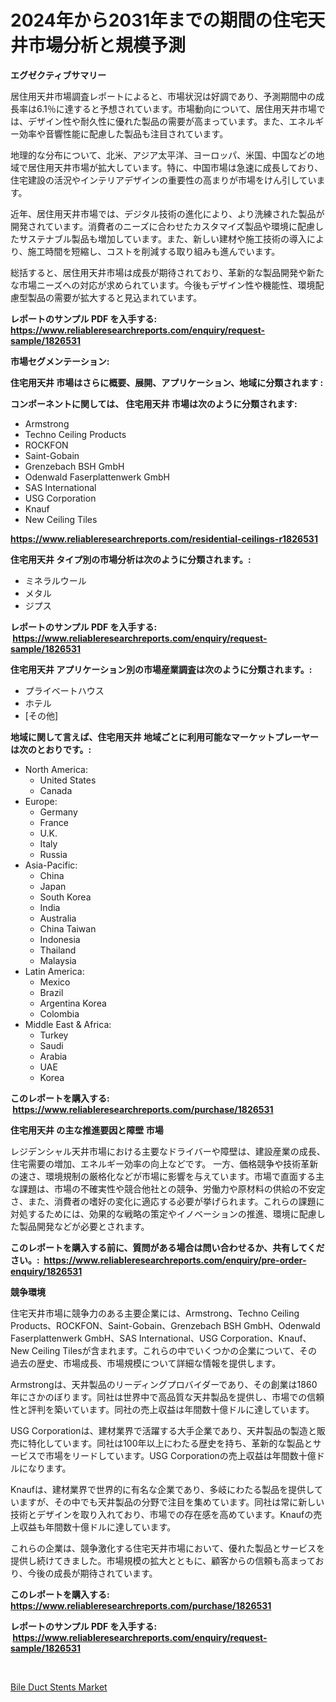 <p><h1>2024年から2031年までの期間の住宅天井市場分析と規模予測</h1></p><p><strong>エグゼクティブサマリー</strong></p>
<p><p>居住用天井市場調査レポートによると、市場状況は好調であり、予測期間中の成長率は6.1％に達すると予想されています。市場動向について、居住用天井市場では、デザイン性や耐久性に優れた製品の需要が高まっています。また、エネルギー効率や音響性能に配慮した製品も注目されています。</p><p>地理的な分布について、北米、アジア太平洋、ヨーロッパ、米国、中国などの地域で居住用天井市場が拡大しています。特に、中国市場は急速に成長しており、住宅建設の活況やインテリアデザインの重要性の高まりが市場をけん引しています。</p><p>近年、居住用天井市場では、デジタル技術の進化により、より洗練された製品が開発されています。消費者のニーズに合わせたカスタマイズ製品や環境に配慮したサステナブル製品も増加しています。また、新しい建材や施工技術の導入により、施工時間を短縮し、コストを削減する取り組みも進んでいます。</p><p>総括すると、居住用天井市場は成長が期待されており、革新的な製品開発や新たな市場ニーズへの対応が求められています。今後もデザイン性や機能性、環境配慮型製品の需要が拡大すると見込まれています。</p></p>
<p><strong>レポートのサンプル PDF を入手する: <a href="https://www.reliableresearchreports.com/enquiry/request-sample/1826531">https://www.reliableresearchreports.com/enquiry/request-sample/1826531</a></strong></p>
<p><strong>市場セグメンテーション:</strong></p>
<p><strong> 住宅用天井 市場はさらに概要、展開、アプリケーション、地域に分類されます :</strong></p>
<p><strong>コンポーネントに関しては、 住宅用天井 市場は次のように分類されます: &nbsp;</strong></p>
<p><ul><li>Armstrong</li><li>Techno Ceiling Products</li><li>ROCKFON</li><li>Saint-Gobain</li><li>Grenzebach BSH GmbH</li><li>Odenwald Faserplattenwerk GmbH</li><li>SAS International</li><li>USG Corporation</li><li>Knauf</li><li>New Ceiling Tiles</li></ul></p>
<p><strong><a href="https://www.reliableresearchreports.com/residential-ceilings-r1826531">https://www.reliableresearchreports.com/residential-ceilings-r1826531</a></strong></p>
<p><strong> 住宅用天井 タイプ別の市場分析は次のように分類されます。:</strong></p>
<p><ul><li>ミネラルウール</li><li>メタル</li><li>ジプス</li></ul></p>
<p><strong>レポートのサンプル PDF を入手する: &nbsp;<a href="https://www.reliableresearchreports.com/enquiry/request-sample/1826531">https://www.reliableresearchreports.com/enquiry/request-sample/1826531</a></strong></p>
<p><strong> 住宅用天井 アプリケーション別の市場産業調査は次のように分類されます。:</strong></p>
<p><ul><li>プライベートハウス</li><li>ホテル</li><li>[その他]</li></ul></p>
<p><strong>地域に関して言えば、住宅用天井 地域ごとに利用可能なマーケットプレーヤーは次のとおりです。:</strong></p>
<p><ul>
    <li>
        North America:
        <ul>
            <li>United States</li>
            <li>Canada</li>
        </ul>
    </li>
    <li>
        Europe:
        <ul>
            <li>Germany</li>
            <li>France</li>
            <li>U.K.</li>
            <li>Italy</li>
            <li>Russia</li>
        </ul>
    </li>
    <li>
        Asia-Pacific:
        <ul>
            <li>China</li>
            <li>Japan</li>
            <li>South Korea</li>
            <li>India</li>
            <li>Australia</li>
            <li>China Taiwan</li>
            <li>Indonesia</li>
            <li>Thailand</li>
            <li>Malaysia</li>
        </ul>
    </li>
    <li>
        Latin America:
        <ul>
            <li>Mexico</li>
            <li>Brazil</li>
            <li>Argentina Korea</li>
            <li>Colombia</li>
        </ul>
    </li>
    <li>
        Middle East & Africa:
        <ul>
            <li>Turkey</li>
            <li>Saudi</li>
            <li>Arabia</li>
            <li>UAE</li>
            <li>Korea</li>
        </ul>
    </li>
    </ul></p>
<p><strong>このレポートを購入する: &nbsp;<a href="https://www.reliableresearchreports.com/purchase/1826531">https://www.reliableresearchreports.com/purchase/1826531</a></strong></p>
<p><strong>住宅用天井 の主な推進要因と障壁 市場</strong></p>
<p><p>レジデンシャル天井市場における主要なドライバーや障壁は、建設産業の成長、住宅需要の増加、エネルギー効率の向上などです。 一方、価格競争や技術革新の速さ、環境規制の厳格化などが市場に影響を与えています。市場で直面する主な課題は、市場の不確実性や競合他社との競争、労働力や原材料の供給の不安定さ、また、消費者の嗜好の変化に適応する必要が挙げられます。これらの課題に対処するためには、効果的な戦略の策定やイノベーションの推進、環境に配慮した製品開発などが必要とされます。</p></p>
<p><strong>このレポートを購入する前に、質問がある場合は問い合わせるか、共有してください。:&nbsp; <a href="https://www.reliableresearchreports.com/enquiry/pre-order-enquiry/1826531">https://www.reliableresearchreports.com/enquiry/pre-order-enquiry/1826531</a></strong></p>
<p><strong>競争環境</strong></p>
<p><p>住宅天井市場に競争力のある主要企業には、Armstrong、Techno Ceiling Products、ROCKFON、Saint-Gobain、Grenzebach BSH GmbH、Odenwald Faserplattenwerk GmbH、SAS International、USG Corporation、Knauf、New Ceiling Tilesが含まれます。これらの中でいくつかの企業について、その過去の歴史、市場成長、市場規模について詳細な情報を提供します。</p><p>Armstrongは、天井製品のリーディングプロバイダーであり、その創業は1860年にさかのぼります。同社は世界中で高品質な天井製品を提供し、市場での信頼性と評判を築いています。同社の売上収益は年間数十億ドルに達しています。</p><p>USG Corporationは、建材業界で活躍する大手企業であり、天井製品の製造と販売に特化しています。同社は100年以上にわたる歴史を持ち、革新的な製品とサービスで市場をリードしています。USG Corporationの売上収益は年間数十億ドルになります。</p><p>Knaufは、建材業界で世界的に有名な企業であり、多岐にわたる製品を提供していますが、その中でも天井製品の分野で注目を集めています。同社は常に新しい技術とデザインを取り入れており、市場での存在感を高めています。Knaufの売上収益も年間数十億ドルに達しています。</p><p>これらの企業は、競争激化する住宅天井市場において、優れた製品とサービスを提供し続けてきました。市場規模の拡大とともに、顧客からの信頼も高まっており、今後の成長が期待されています。</p></p>
<p><strong>このレポートを購入する: &nbsp; <a href="https://www.reliableresearchreports.com/purchase/1826531">https://www.reliableresearchreports.com/purchase/1826531</a></strong></p>
<p><strong>レポートのサンプル PDF を入手する: &nbsp;<a href="https://www.reliableresearchreports.com/enquiry/request-sample/1826531">https://www.reliableresearchreports.com/enquiry/request-sample/1826531</a></strong><strong></strong></p>
<p>&nbsp;</p>
<p><p><a href="https://sulfuric-clavicle-d39.notion.site/Bile-Duct-Stents-Market-Size-CAGR-Trends-2024-2030-6aab402cbb714bdd8c871ffbf8883133">Bile Duct Stents Market</a></p></p>